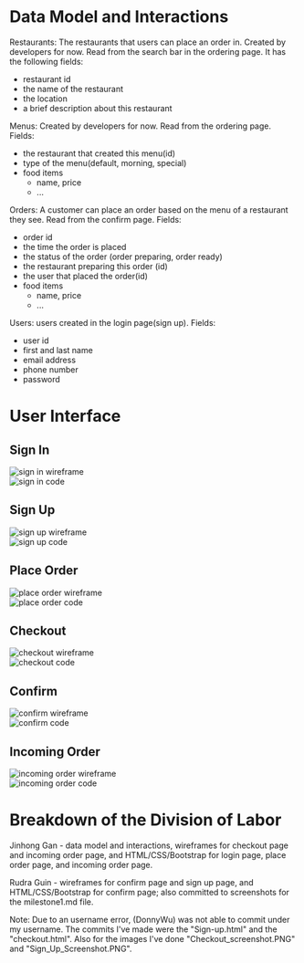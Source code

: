 # Data Model and Interactions
Restaurants: The restaurants that users can place an order in. Created by developers for now. Read from the search bar in the ordering page. It has the following fields:
- restaurant id
- the name of the restaurant
- the location
- a brief description about this restaurant

Menus: Created by developers for now. Read from the ordering page. Fields:
- the restaurant that created this menu(id)
- type of the menu(default, morning, special)
- food items
  - name, price
  - ...

Orders: A customer can place an order based on the menu of a restaurant they see. Read from the confirm page. Fields:
- order id
- the time the order is placed
- the status of the order (order preparing, order ready)
- the restaurant preparing this order (id)
- the user that placed the order(id)
- food items
  - name, price
  - ...

Users: users created in the login page(sign up). Fields:
- user id
- first and last name
- email address
- phone number
- password

# User Interface
## Sign In  
![sign in wireframe](https://github.com/Jinhong19/cs326-final-iota/blob/master/docs/images/sign_In_wireframe.PNG)  
![sign in code](https://github.com/Jinhong19/cs326-final-iota/blob/master/docs/images/sign_in_screenshot.png)  

## Sign Up  
![sign up wireframe](https://github.com/Jinhong19/cs326-final-iota/blob/master/docs/images/sign_up_wireframe.PNG)  
![sign up code](https://github.com/Jinhong19/cs326-final-iota/blob/master/docs/images/Sign_Up_Screenshot.PNG)

## Place Order  
![place order wireframe](https://github.com/Jinhong19/cs326-final-iota/blob/master/docs/images/place_order_wireframe.PNG)  
![place order code](https://github.com/Jinhong19/cs326-final-iota/blob/master/docs/images/place_order_screenshot.png)

## Checkout  
![checkout wireframe](https://github.com/Jinhong19/cs326-final-iota/blob/master/docs/images/checkout_wireframe.png)  
![checkout code](https://github.com/Jinhong19/cs326-final-iota/blob/master/docs/images/Checkout_screenshot.PNG)

## Confirm  
![confirm wireframe](https://github.com/Jinhong19/cs326-final-iota/blob/master/docs/images/confirm_page_wireframe.png)  
![confirm code](https://github.com/Jinhong19/cs326-final-iota/blob/master/docs/images/confirm_page_screenshot.png)

## Incoming Order
![incoming order wireframe](https://github.com/Jinhong19/cs326-final-iota/blob/master/docs/images/incoming_order_wireframe.png)  
![incoming order code](https://github.com/Jinhong19/cs326-final-iota/blob/master/docs/images/incoming_order_screenshot.png)

# Breakdown of the Division of Labor
Jinhong Gan - data model and interactions, wireframes for checkout page and incoming order page, and HTML/CSS/Bootstrap for login page, place order page, and incoming order page.

Rudra Guin - wireframes for confirm page and sign up page, and HTML/CSS/Bootstrap for confirm page; also committed to screenshots for the milestone1.md file.

Note: Due to an username error, (DonnyWu) was not able to commit under my username. The commits I've made were the "Sign-up.html" and the "checkout.html". Also for the images I've done "Checkout_screenshot.PNG" and "Sign_Up_Screenshot.PNG".